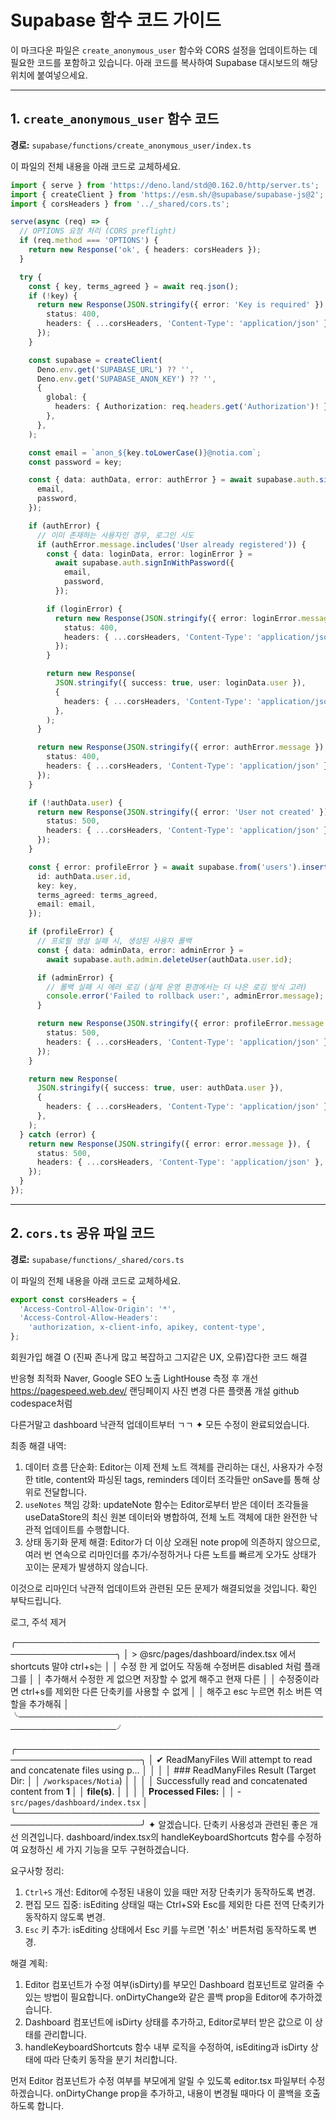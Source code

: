 # Supabase 함수 코드 가이드

이 마크다운 파일은 `create_anonymous_user` 함수와 CORS 설정을 업데이트하는 데 필요한 코드를 포함하고 있습니다. 아래 코드를 복사하여 Supabase 대시보드의 해당 위치에 붙여넣으세요.

---

## 1. `create_anonymous_user` 함수 코드

**경로:** `supabase/functions/create_anonymous_user/index.ts`

이 파일의 전체 내용을 아래 코드로 교체하세요.

```typescript
import { serve } from 'https://deno.land/std@0.162.0/http/server.ts';
import { createClient } from 'https://esm.sh/@supabase/supabase-js@2';
import { corsHeaders } from '../_shared/cors.ts';

serve(async (req) => {
  // OPTIONS 요청 처리 (CORS preflight)
  if (req.method === 'OPTIONS') {
    return new Response('ok', { headers: corsHeaders });
  }

  try {
    const { key, terms_agreed } = await req.json();
    if (!key) {
      return new Response(JSON.stringify({ error: 'Key is required' }), {
        status: 400,
        headers: { ...corsHeaders, 'Content-Type': 'application/json' },
      });
    }

    const supabase = createClient(
      Deno.env.get('SUPABASE_URL') ?? '',
      Deno.env.get('SUPABASE_ANON_KEY') ?? '',
      {
        global: {
          headers: { Authorization: req.headers.get('Authorization')! },
        },
      },
    );

    const email = `anon_${key.toLowerCase()}@notia.com`;
    const password = key;

    const { data: authData, error: authError } = await supabase.auth.signUp({
      email,
      password,
    });

    if (authError) {
      // 이미 존재하는 사용자인 경우, 로그인 시도
      if (authError.message.includes('User already registered')) {
        const { data: loginData, error: loginError } =
          await supabase.auth.signInWithPassword({
            email,
            password,
          });

        if (loginError) {
          return new Response(JSON.stringify({ error: loginError.message }), {
            status: 400,
            headers: { ...corsHeaders, 'Content-Type': 'application/json' },
          });
        }

        return new Response(
          JSON.stringify({ success: true, user: loginData.user }),
          {
            headers: { ...corsHeaders, 'Content-Type': 'application/json' },
          },
        );
      }

      return new Response(JSON.stringify({ error: authError.message }), {
        status: 400,
        headers: { ...corsHeaders, 'Content-Type': 'application/json' },
      });
    }

    if (!authData.user) {
      return new Response(JSON.stringify({ error: 'User not created' }), {
        status: 500,
        headers: { ...corsHeaders, 'Content-Type': 'application/json' },
      });
    }

    const { error: profileError } = await supabase.from('users').insert({
      id: authData.user.id,
      key: key,
      terms_agreed: terms_agreed,
      email: email,
    });

    if (profileError) {
      // 프로필 생성 실패 시, 생성된 사용자 롤백
      const { data: adminData, error: adminError } =
        await supabase.auth.admin.deleteUser(authData.user.id);

      if (adminError) {
        // 롤백 실패 시 에러 로깅 (실제 운영 환경에서는 더 나은 로깅 방식 고려)
        console.error('Failed to rollback user:', adminError.message);
      }

      return new Response(JSON.stringify({ error: profileError.message }), {
        status: 500,
        headers: { ...corsHeaders, 'Content-Type': 'application/json' },
      });
    }

    return new Response(
      JSON.stringify({ success: true, user: authData.user }),
      {
        headers: { ...corsHeaders, 'Content-Type': 'application/json' },
      },
    );
  } catch (error) {
    return new Response(JSON.stringify({ error: error.message }), {
      status: 500,
      headers: { ...corsHeaders, 'Content-Type': 'application/json' },
    });
  }
});
```

---

## 2. `cors.ts` 공유 파일 코드

**경로:** `supabase/functions/_shared/cors.ts`

이 파일의 전체 내용을 아래 코드로 교체하세요.

```typescript
export const corsHeaders = {
  'Access-Control-Allow-Origin': '*',
  'Access-Control-Allow-Headers':
    'authorization, x-client-info, apikey, content-type',
};
```

회원가입 해결 O
(진짜 존나게 많고 복잡하고 그지같은 UX, 오류)잡다한 코드 해결

반응형 최적화
Naver, Google SEO 노출 
LightHouse 측정 후 개선 https://pagespeed.web.dev/
랜딩페이지 사진 변경
다른 플랫폼 개설 github codespace처럼

다른거말고 dashboard 낙관적 업데이트부터 ㄱㄱ
✦ 모든 수정이 완료되었습니다.

  최종 해결 내역:

   1. 데이터 흐름 단순화: Editor는 이제 전체 노트 객체를 관리하는
      대신, 사용자가 수정한 title, content와 파싱된 tags,
      reminders 데이터 조각들만 onSave를 통해 상위로 전달합니다.
   2. `useNotes` 책임 강화: updateNote 함수는 Editor로부터 받은
      데이터 조각들을 useDataStore의 최신 원본 데이터와 병합하여,
      전체 노트 객체에 대한 완전한 낙관적 업데이트를 수행합니다.
   3. 상태 동기화 문제 해결: Editor가 더 이상 오래된 note prop에
      의존하지 않으므로, 여러 번 연속으로 리마인더를
      추가/수정하거나 다른 노트를 빠르게 오가도 상태가 꼬이는
      문제가 발생하지 않습니다.

  이것으로 리마인더 낙관적 업데이트와 관련된 모든 문제가
  해결되었을 것입니다. 확인 부탁드립니다.

로그, 주석 제거

╭──────────────────────────────────────────────────────────────────╮
│  > @src/pages/dashboard/index.tsx 에서 shortcuts 말야 ctrl+s는   │
│    수정 한 게 없어도 작동해 수정버튼 disabled 처럼 플래그를      │
│    추가해서 수정한 게 없으면 저장할 수 없게 해주고 현재 다른     │
│    수정중이라면 ctrl+s를 제외한 다른 단축키를 사용할 수 없게     │
│    해주고 esc 누르면 취소 버튼 역할을 추가해줘                   │
╰──────────────────────────────────────────────────────────────────╯

 ╭──────────────────────────────────────────────────────────────────────╮
 │ ✔  ReadManyFiles Will attempt to read and concatenate files using p… │
 │                                                                      │
 │    ### ReadManyFiles Result (Target Dir:                             │
 │    `/workspaces/Notia`)                                              │
 │                                                                      │
 │    Successfully read and concatenated content from **1               │
 │    file(s)**.                                                        │
 │                                                                      │
 │    **Processed Files:**                                              │
 │    - `src/pages/dashboard/index.tsx`                                 │
 ╰──────────────────────────────────────────────────────────────────────╯
✦ 알겠습니다. 단축키 사용성과 관련된 좋은 개선 의견입니다.
  dashboard/index.tsx의 handleKeyboardShortcuts 함수를 수정하여
  요청하신 세 가지 기능을 모두 구현하겠습니다.

  요구사항 정리:

   1. `Ctrl+S` 개선: Editor에 수정된 내용이 있을 때만 저장 단축키가
      동작하도록 변경.
   2. 편집 모드 집중: isEditing 상태일 때는 Ctrl+S와 Esc를 제외한 다른
      전역 단축키가 동작하지 않도록 변경.
   3. `Esc` 키 추가: isEditing 상태에서 Esc 키를 누르면 '취소' 버튼처럼
      동작하도록 변경.

  해결 계획:

   1. Editor 컴포넌트가 수정 여부(isDirty)를 부모인 Dashboard 컴포넌트로
       알려줄 수 있는 방법이 필요합니다. onDirtyChange와 같은 콜백
      prop을 Editor에 추가하겠습니다.
   2. Dashboard 컴포넌트에 isDirty 상태를 추가하고, Editor로부터 받은
      값으로 이 상태를 관리합니다.
   3. handleKeyboardShortcuts 함수 내부 로직을 수정하여, isEditing과
      isDirty 상태에 따라 단축키 동작을 분기 처리합니다.

  먼저 Editor 컴포넌트가 수정 여부를 부모에게 알릴 수 있도록
  editor.tsx 파일부터 수정하겠습니다. onDirtyChange prop을 추가하고,
  내용이 변경될 때마다 이 콜백을 호출하도록 합니다.
